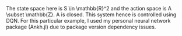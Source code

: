 The state space here is S \in \mathbb{R}^2 and the action space is A \subset \mathbb{Z}. A is closed. This system hence is controlled using DQN. For this particular example, I used my personal neural network package (Ankh.jl) due to package version dependency issues.
